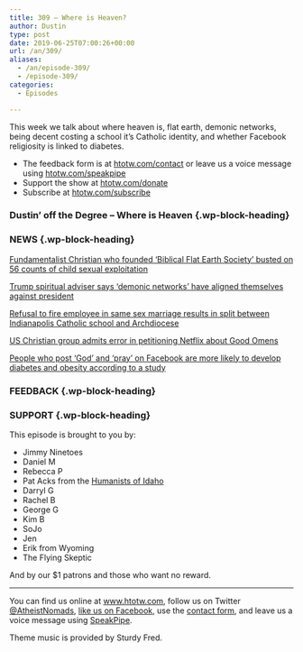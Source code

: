 ```yaml
---
title: 309 – Where is Heaven?
author: Dustin
type: post
date: 2019-06-25T07:00:26+00:00
url: /an/309/
aliases:
  - /an/episode-309/
  - /episode-309/
categories:
  - Episodes

---
```

<div id="buzzsprout-player-10552800"></div><script src="https://www.buzzsprout.com/1983601/10552800-episode-309-where-is-heaven.js?container_id=buzzsprout-player-10552800&player=small" type="text/javascript" charset="utf-8"></script>

This week we talk about where heaven is, flat earth, demonic networks, being decent costing a school it’s Catholic identity, and whether Facebook religiosity is linked to diabetes.

<!--more-->

 * The feedback form is at [htotw.com/contact](https://htotw.com/contact) or leave us a voice message using <a href="https://htotw.com/speakpipe" target="_blank" rel="noopener noreferrer">htotw.com/speakpipe</a>
 * Support the show at <a href="https://htotw.com/donate" target="_blank" rel="noopener noreferrer">htotw.com/donate</a>
 * Subscribe at <a href="https://htotw.com/subscribe" target="_blank" rel="noopener noreferrer">htotw.com/subscribe</a>

### Dustin’ off the Degree &#8211; Where is Heaven {.wp-block-heading}

### NEWS {.wp-block-heading}

[Fundamentalist Christian who founded ‘Biblical Flat Earth Society’ busted on 56 counts of child sexual exploitation][1]

[Trump spiritual adviser says ‘demonic networks’ have aligned themselves against president][2]

[Refusal to fire employee in same sex marriage results in split between Indianapolis Catholic school and Archdiocese][3]

[US Christian group admits error in petitioning Netflix about Good Omens][4]

[People who post ‘God’ and ‘pray’ on Facebook are more likely to develop diabetes and obesity according to a study][5]

### FEEDBACK {.wp-block-heading}

### SUPPORT {.wp-block-heading}

This episode is brought to you by:

  * Jimmy Ninetoes
  * Daniel M
  * Rebecca P
  * Pat Acks from the <a href="https://www.humanistsofidaho.org" target="_blank" rel="noopener noreferrer">Humanists of Idaho</a>
  * Darryl G
  * Rachel B
  * George G
  * Kim B
  * SoJo
  * Jen
  * Erik from Wyoming
  * The Flying Skeptic

And by our $1 patrons and those who want no reward.

<hr class="wp-block-separator" />

You can find us online at <a href="https://www.htotw.com/" target="_blank" rel="noopener noreferrer">www.htotw.com</a>, follow us on Twitter <a href="https://htotw.com/twitter" target="_blank" rel="noopener noreferrer">@AtheistNomads</a>, <a href="https://htotw.com/facebook" target="_blank" rel="noopener noreferrer">like us on Facebook</a>, use the [contact form](https://htotw.com/contact), and leave us a voice message using <a href="https://htotw.com/speakpipe" target="_blank" rel="noopener noreferrer">SpeakPipe</a>.

Theme music is provided by Sturdy Fred.

 [1]: https://www.rawstory.com/2019/06/fundamentalist-christian-who-founded-biblical-flat-earth-society-busted-on-56-counts-of-child-sexual-exploitation/
 [2]: https://thehill.com/homenews/campaign/449226-trump-spiritual-adviser-a-demonic-network-aligned-itself-against-the
 [3]: https://www.wave3.com/2019/06/20/refusal-fire-employee-same-sex-marriage-results-split-between-indy-school-archdiocese/
 [4]: https://www.theguardian.com/books/2019/jun/21/christian-group-admits-error-good-omens-netflix-amazon
 [5]: https://www.marketwatch.com/story/people-who-post-god-and-pray-on-facebook-may-be-more-likely-to-develop-these-life-threatening-conditions-2019-06-18